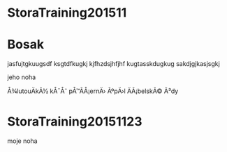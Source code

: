 # StoraTraining201511

# Bosak
jasfujtgkuugsdf
ksgtdfkugkj
kjfhzdsjhfjhf
kugtasskdugkug
sakdjgjkasjsgkj

jeho noha

Å¾lutouÄkÃ½ kÅ¯Åˆ pÅ™Ã­Å¡ernÄ› ÃºpÄ›l ÄÃ¡belskÃ© Ã³dy

# StoraTraining20151123
moje noha
